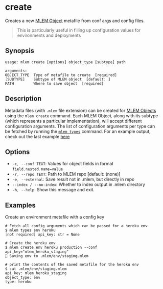 # create

Creates a new [MLEM Object](/doc/user-guide/basic-concepts#mlem-objects)
metafile from conf args and config files.

> This is particularly useful in filling up configuration values for
> environments and deployments

## Synopsis

```usage
usage: mlem create [options] object_type [subtype] path

arguments:
OBJECT_TYPE  Type of metafile to create  [required]
[SUBTYPE]    Subtype of MLEM object  [default: ]
PATH         Where to save object  [required]
```

## Description

Metadata files (with `.mlem` file extension) can be created for
[MLEM Objects](/doc/user-guide/basic-concepts#mlem-objects) using the
`mlem create` command. Each MLEM Object, along with its subtype (which
represents a particular implementation), will accept different configuration
arguments. The list of configuration arguments per type can be fetched by
running the [`mlem types`](/doc/command-reference/types) command. For an example
output, check out the last example [here](/doc/command-reference/types#examples)

## Options

- `-c, --conf TEXT`: Values for object fields in format
  `field.nested.name=value`
- `-r, --repo TEXT`: Path to MLEM repo [default: (none)]
- `-e, --external`: Save result not in .mlem, but directly in repo
- `--index / --no-index`: Whether to index output in .mlem directory
- `-h, --help`: Show this message and exit.

## Examples

Create an environment metafile with a config key

```cli
# Fetch all config arguments which can be passed for a heroku env
$ mlem types env heroku
[not required] api_key: str = None

# Create the heroku env
$ mlem create env heroku production --conf api_key="mlem_heroku_staging"
💾 Saving env to .mlem/env/staging.mlem

# print the contents of the saved metafile for the heroku env
$ cat .mlem/env/staging.mlem
api_key: mlem_heroku_staging
object_type: env
type: heroku
```
